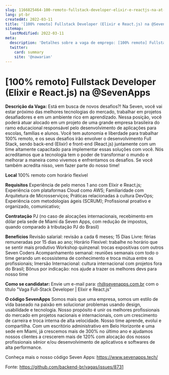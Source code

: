 ```yaml
---
slug: 1166825464-100-remoto-fullstack-developer-elixir-e-reactjs-na-at-sevenapps
lang: pt-br
createdAt: 2022-03-11
title: '[100% remoto] Fullstack Developer (Elixir e React.js) na @SevenApps  - Vaga de Emprego'
sitemap:
  lastModified: 2022-03-11
meta:
  description: 'Detalhes sobre a vaga de emprego: [100% remoto] Fullstack Developer (Elixir e React.js) na @SevenApps '
  twitter:
    card: summary
    site: '@nawarian'
---
```


# [100% remoto] Fullstack Developer (Elixir e React.js) na @SevenApps 

**Descrição da Vaga:**
Está em busca de novos desafios?! Na Seven, você vai estar próximo das melhores tecnologias do mercado, trabalhar em projetos desafiadores e em um ambiente rico em aprendizado.
Nessa posição, você poderá atuar alocado em um projeto de uma grande empresa brasileira do ramo educacional responsável pelo desenvolvimento de aplicações para escolas, famílias e alunos. Você tem autonomia e liberdade para trabalhar 100% remoto, e os seus desafios irão envolver o desenvolvimento Full Stack, sendo back-end (Elixir) e front-end (React.js) juntamente com um time altamente capacitado para implementar essas soluções com você.
Nós acreditamos que a tecnologia tem o poder de transformar o mundo e melhorar a maneira como vivemos e enfrentamos os desafios. Se você também acredita nisso, vem fazer parte do nosso time!

**Local**
100% remoto com horário flexível

**Requisitos**
Experiência de pelo menos 1 ano com Elixir e React.js;
Experiência com plataformas Cloud como AWS;
Familiaridade com Arquitetura de Microsserviços;
Práticas relacionadas à cultura DevOps;
Experiência com metodologias ágeis (SCRUM);
Profissional proativo e organizado, comunicativo;

**Contratação**
PJ (no caso de alocações internacionais, recebimento em dólar pela sede de Miami da Seven Apps, com redução de impostos, quando comparado à tributação PJ do Brasil)

**Benefícios**
Revisão salarial: revisão a cada 6 meses;
15 Dias Livre: férias remuneradas por 15 dias ao ano;
Horário Flexível: trabalhe no horário que se sentir mais produtivo
Workshop quinzenal: trocas expositivas com outros Seven Coders
Acompanhamento semanal: reuniões semanais com todo o time gerando um ecossistema de conhecimento e troca mútua entre os profissionais;
Imersão Internacional: cultura internacional com projetos fora do Brasil;
Bônus por indicação: nos ajude a trazer os melhores devs para nosso time

**Como se candidatar:**
Envie um e-mail para: [rh@sevenapps.com.br](mailto:rh@sevenapps.com.br) com o título "Vaga Full-Stack Developer | Elixir e React.js"

**O código SevenApps**
Somos mais que uma empresa, somos um estilo de vida baseado na paixão em solucionar problemas usando design, usabilidade e tecnologia. Nosso propósito é unir os melhores profissionais do mercado em projetos nacionais e internacionais, com um crescimento de carreira e troca interna de alta velocidade. Nosso time aprende, evolui e compartilha.
Com um escritório administrativo em Belo Horizonte e uma sede em Miami, já crescemos mais de 300% no último ano e ajudamos nossos clientes a crescerem mais de 120% com alocação dos nossos profissionais sênior e/ou desenvolvimento de aplicativos e softwares de alta performance.

Conheça mais o nosso código Seven Apps: https://www.sevenapps.tech/

Fonte: https://github.com/backend-br/vagas/issues/8731